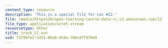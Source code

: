 ```yaml
---
content_type: resource
description: 'This is a special file for Lec #22.'
file: /media/https%3A/open-learning-course-data-rc.s3.amazonaws.com/12-540-principles-of-the-global-positioning-system-spring-2012/f3790fe25d5106a0d54a780cd7f970e9_track_LC.out
file_type: application/octet-stream
resourcetype: Other
title: track_LC.out
uid: f3790fe2-5d51-06a0-d54a-780cd7f970e9
---
```

